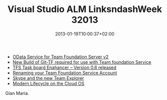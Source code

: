 ﻿---
title: "Visual Studio ALM LinksndashWeek 32013"
description: ""
date: 2013-01-19T10:00:37+02:00
draft: false
tags: [Visual Studio ALM]
categories: [Team Foundation Server,Visual Studio ALM]
---
- [OData Service for Team Foundation Server v2](http://blogs.msdn.com/b/briankel/archive/2013/01/07/odata-service-for-team-foundation-server-v2.aspx)
- [New Build of Git-TF required for use with Team foundation Service](http://blogs.msdn.com/b/visualstudioalm/archive/2013/01/08/new-build-of-git-tf-required-for-use-with-team-foundation-service.aspx)
- [TFS Task board Enahancer – Version 0.6 released](http://pascoal.net/2013/01/team-foundation-task-board-enhancer-version-0-6-released/)
- [Renaming your Team Foundation Service Account](http://blogs.msdn.com/b/bharry/archive/2013/01/09/renaming-your-team-foundation-service-account.aspx)
- [Skype and the new Team Explorer](http://blogs.msdn.com/b/bharry/archive/2013/01/14/skype-and-the-new-team-explorer.aspx)
- [Modern Lifecycle on the Cloud OS](http://blogs.msdn.com/b/bharry/archive/2013/01/15/modern-lifecycle-on-the-cloud-os.aspx)

Gian Maria.

